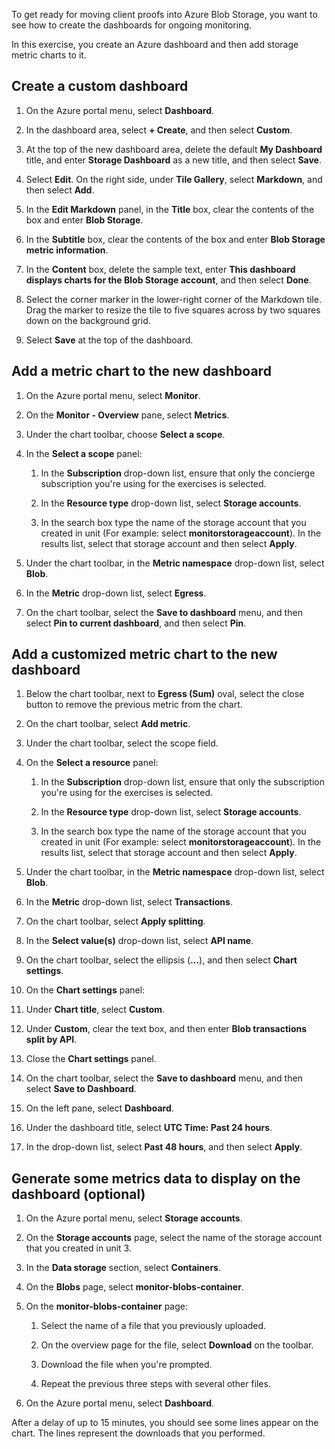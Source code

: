 To get ready for moving client proofs into Azure Blob Storage, you want to see how to create the dashboards for ongoing monitoring.

In this exercise, you create an Azure dashboard and then add storage metric charts to it.

## Create a custom dashboard

1. On the Azure portal menu, select **Dashboard**.

2. In the dashboard area, select **+ Create**, and then select **Custom**.

3. At the top of the new dashboard area, delete the default **My Dashboard** title, and enter **Storage Dashboard** as a new title, and then select **Save**.

4. Select **Edit**. On the right side, under **Tile Gallery**, select **Markdown**, and then select **Add**.

5. In the **Edit Markdown** panel, in the **Title** box, clear the contents of the box and enter **Blob Storage**.

6. In the **Subtitle** box, clear the contents of the box and enter **Blob Storage metric information**.

7. In the **Content** box, delete the sample text, enter **This dashboard displays charts for the Blob Storage account**, and then select **Done**.

8. Select the corner marker in the lower-right corner of the Markdown tile. Drag the marker to resize the tile to five squares across by two squares down on the background grid.

9. Select **Save** at the top of the dashboard.

## Add a metric chart to the new dashboard

1. On the Azure portal menu, select **Monitor**.

2. On the **Monitor - Overview** pane, select **Metrics**.

3. Under the chart toolbar, choose **Select a scope**.

4. In the **Select a scope** panel:

   1. In the **Subscription** drop-down list, ensure that only the concierge subscription you're using for the exercises is selected.

   2. In the **Resource type** drop-down list, select **Storage accounts**.

   3. In the search box type the name of the storage account that you created in unit (For example: select **monitorstorageaccount**). In the results list, select that storage account and then select **Apply**.

5. Under the chart toolbar, in the **Metric namespace** drop-down list, select **Blob**.

6. In the **Metric** drop-down list, select **Egress**.

7. On the chart toolbar, select the **Save to dashboard** menu, and then select **Pin to current dashboard**, and then select **Pin**.

## Add a customized metric chart to the new dashboard

1. Below the chart toolbar, next to **Egress (Sum)** oval, select the close button to remove the previous metric from the chart.

2. On the chart toolbar, select **Add metric**.

3. Under the chart toolbar, select the scope field.

4. On the **Select a resource** panel:

   1. In the **Subscription** drop-down list, ensure that only the subscription you're using for the exercises is selected.

   2. In the **Resource type** drop-down list, select **Storage accounts**.

   3. In the search box type the name of the storage account that you created in unit (For example: select **monitorstorageaccount**). In the results list, select that storage account and then select **Apply**.

5. Under the chart toolbar, in the **Metric namespace** drop-down list, select **Blob**.

6. In the **Metric** drop-down list, select **Transactions**.

7. On the chart toolbar, select **Apply splitting**.

8. In the **Select value(s)** drop-down list, select **API name**.

9. On the chart toolbar, select the ellipsis (**...**), and then select **Chart settings**.

10. On the **Chart settings** panel:

   1. Under **Chart title**, select **Custom**.

   2. Under **Custom**, clear the text box, and then enter **Blob transactions split by API**.

   3. Close the **Chart settings** panel.

11. On the chart toolbar, select the **Save to dashboard** menu, and then select **Save to Dashboard**.

12. On the left pane, select **Dashboard**.

13. Under the dashboard title, select **UTC Time: Past 24 hours**.

14. In the drop-down list, select **Past 48 hours**, and then select **Apply**.

## Generate some metrics data to display on the dashboard (optional)

1. On the Azure portal menu, select **Storage accounts**.

2. On the **Storage accounts** page, select the name of the storage account that you created in unit 3.

3. In the **Data storage** section, select **Containers**.

4. On the **Blobs** page, select **monitor-blobs-container**.

5. On the **monitor-blobs-container** page:

   1. Select the name of a file that you previously uploaded.

   2. On the overview page for the file, select **Download** on the toolbar.

   3. Download the file when you're prompted.
  
   4. Repeat the previous three steps with several other files.

5. On the Azure portal menu, select **Dashboard**.

After a delay of up to 15 minutes, you should see some lines appear on the chart. The lines represent the downloads that you performed.
